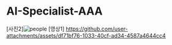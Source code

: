 # AI-Specialist-AAA

[사진2]![people](https://github.com/user-attachments/assets/570f024e-80bd-4456-b823-0a34d43e71a4)
[영상1] https://github.com/user-attachments/assets/df71bf76-1033-40cf-ad34-4587a4644cc4
